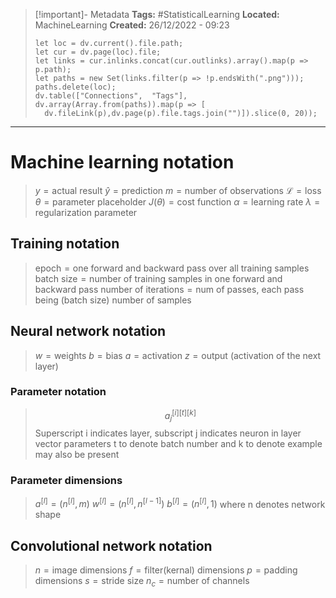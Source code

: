 > [!important]- Metadata
> **Tags:** #StatisticalLearning 
> **Located:** MachineLearning
> **Created:** 26/12/2022 - 09:23
> ```dataviewjs
>let loc = dv.current().file.path;
>let cur = dv.page(loc).file;
>let links = cur.inlinks.concat(cur.outlinks).array().map(p => p.path);
>let paths = new Set(links.filter(p => !p.endsWith(".png")));
>paths.delete(loc);
>dv.table(["Connections",  "Tags"], dv.array(Array.from(paths)).map(p => [
>   dv.fileLink(p),dv.page(p).file.tags.join("")]).slice(0, 20));
> ```

___
# Machine learning notation

> $y=\text{actual result}$
> $\hat{y}=\text{prediction}$
> $m = \text{number of observations}$
> $\mathcal{L}=\text{loss }$
> $\theta=\text{parameter placeholder}$
> $J(\theta)=\text{cost function}$
> $\alpha=\text{learning rate}$
> $\lambda=\text{regularization parameter}$

## Training notation

> $\text{epoch}=\text{one forward and backward pass over all training samples}$
> $\text{batch size}= \text{number of training samples in one forward and backward pass}$
> $\text{number of iterations}= \text{num of passes, each pass being (batch size) number of samples}$

## Neural network notation

> $w=\text{weights}$
> $b=\text{bias}$
> $a=\text{activation}$
> $z=\text{output (activation of the next layer)}$

### Parameter notation

> $$a_{j}^{[i][t][k]}$$
> $\text{Superscript i indicates layer, subscript j indicates neuron in layer vector }$
> $\text{parameters t to denote batch number and k to denote example may also be present}$

### Parameter dimensions

> $a^{[l]}=(n^{[l]},m)$
> $w^{[l]}=(n^{[l]},n^{[l-1]})$
> $b^{[l]}=(n^{[l]},1)$
> $\text{where n denotes network shape}$

## Convolutional network notation

> $n=\text{image dimensions}$
> $f=\text{filter(kernal) dimensions}$
> $p=\text{padding dimensions}$
> $s=\text{stride size}$
> $n_{c}=\text{number of channels}$
